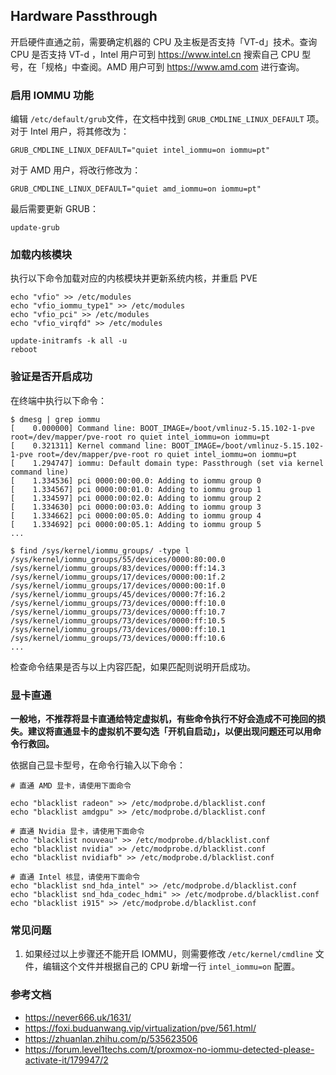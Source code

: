 Hardware Passthrough
---------------------------------

开启硬件直通之前，需要确定机器的 CPU 及主板是否支持「VT-d」技术。查询 CPU 是否支持 VT-d ，Intel 用户可到 https://www.intel.cn 搜索自己 CPU 型号，在「规格」中查阅。AMD 用户可到 https://www.amd.com 进行查询。



### 启用 IOMMU 功能

编辑 `/etc/default/grub`文件，在文档中找到 `GRUB_CMDLINE_LINUX_DEFAULT` 项。对于 Intel 用户，将其修改为：

```plain
GRUB_CMDLINE_LINUX_DEFAULT="quiet intel_iommu=on iommu=pt"
```

对于  AMD 用户，将改行修改为：

```plain
GRUB_CMDLINE_LINUX_DEFAULT="quiet amd_iommu=on iommu=pt"
```

最后需要更新 GRUB：

```shell
update-grub
```



### 加载内核模块

执行以下命令加载对应的内核模块并更新系统内核，并重启 PVE

```shell
echo "vfio" >> /etc/modules
echo "vfio_iommu_type1" >> /etc/modules
echo "vfio_pci" >> /etc/modules
echo "vfio_virqfd" >> /etc/modules

update-initramfs -k all -u
reboot
```



### 验证是否开启成功

在终端中执行以下命令：

```shell
$ dmesg | grep iommu
[    0.000000] Command line: BOOT_IMAGE=/boot/vmlinuz-5.15.102-1-pve root=/dev/mapper/pve-root ro quiet intel_iommu=on iommu=pt
[    0.321311] Kernel command line: BOOT_IMAGE=/boot/vmlinuz-5.15.102-1-pve root=/dev/mapper/pve-root ro quiet intel_iommu=on iommu=pt
[    1.294747] iommu: Default domain type: Passthrough (set via kernel command line)
[    1.334536] pci 0000:00:00.0: Adding to iommu group 0
[    1.334567] pci 0000:00:01.0: Adding to iommu group 1
[    1.334597] pci 0000:00:02.0: Adding to iommu group 2
[    1.334630] pci 0000:00:03.0: Adding to iommu group 3
[    1.334662] pci 0000:00:05.0: Adding to iommu group 4
[    1.334692] pci 0000:00:05.1: Adding to iommu group 5
...

$ find /sys/kernel/iommu_groups/ -type l
/sys/kernel/iommu_groups/55/devices/0000:80:00.0
/sys/kernel/iommu_groups/83/devices/0000:ff:14.3
/sys/kernel/iommu_groups/17/devices/0000:00:1f.2
/sys/kernel/iommu_groups/17/devices/0000:00:1f.0
/sys/kernel/iommu_groups/45/devices/0000:7f:16.2
/sys/kernel/iommu_groups/73/devices/0000:ff:10.0
/sys/kernel/iommu_groups/73/devices/0000:ff:10.7
/sys/kernel/iommu_groups/73/devices/0000:ff:10.5
/sys/kernel/iommu_groups/73/devices/0000:ff:10.1
/sys/kernel/iommu_groups/73/devices/0000:ff:10.6
...
```

检查命令结果是否与以上内容匹配，如果匹配则说明开启成功。



### 显卡直通

**一般地，不推荐将显卡直通给特定虚拟机，有些命令执行不好会造成不可挽回的损失。建议将直通显卡的虚拟机不要勾选「开机自启动」，以便出现问题还可以用命令行救回。**

依据自己显卡型号，在命令行输入以下命令：

```shell
# 直通 AMD 显卡，请使用下面命令

echo "blacklist radeon" >> /etc/modprobe.d/blacklist.conf 
echo "blacklist amdgpu" >> /etc/modprobe.d/blacklist.conf
 
# 直通 Nvidia 显卡，请使用下面命令
echo "blacklist nouveau" >> /etc/modprobe.d/blacklist.conf 
echo "blacklist nvidia" >> /etc/modprobe.d/blacklist.conf 
echo "blacklist nvidiafb" >> /etc/modprobe.d/blacklist.conf
 
# 直通 Intel 核显，请使用下面命令
echo "blacklist snd_hda_intel" >> /etc/modprobe.d/blacklist.conf 
echo "blacklist snd_hda_codec_hdmi" >> /etc/modprobe.d/blacklist.conf 
echo "blacklist i915" >> /etc/modprobe.d/blacklist.conf 
```



### 常见问题

1. 如果经过以上步骤还不能开启 IOMMU，则需要修改 `/etc/kernel/cmdline` 文件，编辑这个文件并根据自己的 CPU 新增一行 `intel_iommu=on` 配置。



### 参考文档

- https://never666.uk/1631/
- https://foxi.buduanwang.vip/virtualization/pve/561.html/
- https://zhuanlan.zhihu.com/p/535623506
- https://forum.level1techs.com/t/proxmox-no-iommu-detected-please-activate-it/179947/2